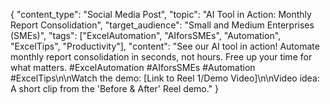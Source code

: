 {
  "content_type": "Social Media Post",
  "topic": "AI Tool in Action: Monthly Report Consolidation",
  "target_audience": "Small and Medium Enterprises (SMEs)",
  "tags": ["ExcelAutomation", "AIforsSMEs", "Automation", "ExcelTips", "Productivity"],
  "content": "See our AI tool in action! Automate monthly report consolidation in seconds, not hours. Free up your time for what matters. #ExcelAutomation #AIforsSMEs #Automation #ExcelTips\n\nWatch the demo: [Link to Reel 1/Demo Video]\n\nVideo idea: A short clip from the 'Before & After' Reel demo."
}